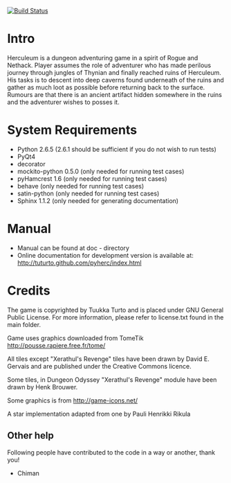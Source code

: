 [![Build Status](https://travis-ci.org/tuturto/pyherc.png)](https://travis-ci.org/tuturto/pyherc)

Intro
=====
Herculeum is a dungeon adventuring game in a spirit of Rogue and Nethack.
Player assumes the role of adventurer who has made perilous journey through
jungles of Thynian and finally reached ruins of Herculeum. His tasks is to
descent into deep caverns found underneath of the ruins and gather as much loot
as possible before returning back to the surface. Rumours are that there is
an ancient artifact hidden somewhere in the ruins and the adventurer wishes to
posses it.

System Requirements
===================
- Python 2.6.5 (2.6.1 should be sufficient if you do not wish to run tests)
- PyQt4
- decorator
- mockito-python 0.5.0 (only needed for running test cases)
- pyHamcrest 1.6 (only needed for running test cases)
- behave (only needed for running test cases)
- satin-python (only needed for running test cases)
- Sphinx 1.1.2 (only needed for generating documentation)

Manual
======
- Manual can be found at doc - directory
- Online documentation for development version is available at: 
  http://tuturto.github.com/pyherc/index.html

Credits
=======
The game is copyrighted by Tuukka Turto and is placed under 
GNU General Public License. For more information, please refer to license.txt
found in the main folder.

Game uses graphics downloaded from TomeTik <http://pousse.rapiere.free.fr/tome/>

All tiles except "Xerathul's Revenge" tiles have been drawn by David E. Gervais
and are published under the Creative Commons licence.

Some tiles, in Dungeon Odyssey "Xerathul's Revenge" module have been drawn 
by Henk Brouwer.

Some graphics is from http://game-icons.net/

A star implementation adapted from one by Pauli Henrikki Rikula
 
Other help
----------
Following people have contributed to the code in a way or another, thank you!

- Chiman
